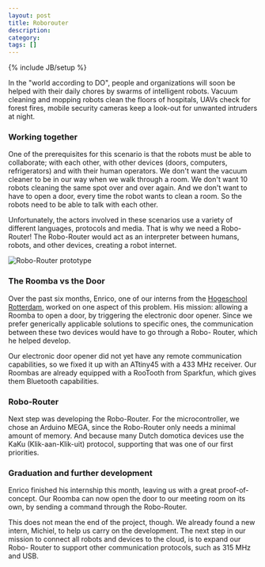```yaml
---
layout: post
title: Roborouter
description: 
category: 
tags: []
---
```

{% include JB/setup %}

In the "world according to DO", people and organizations will soon be helped
with their daily chores by swarms of intelligent robots. Vacuum cleaning and
mopping robots clean the floors of hospitals, UAVs check for forest fires,
mobile security cameras keep a look-out for unwanted intruders at night.

###  Working together

One of the prerequisites for this scenario is that the robots must be able to
collaborate; with each other, with other devices (doors, computers,
refrigerators) and with their human operators. We don't want the vacuum
cleaner to be in our way when we walk through a room. We don't want 10 robots
cleaning the same spot over and over again. And we don't want to have to open
a door, every time the robot wants to clean a room. So the robots need to be
able to talk with each other.

Unfortunately, the actors involved in these scenarios use a variety of
different languages, protocols and media. That is why we need a Robo-Router!
The Robo-Router would act as an interpreter between humans, robots, and other
devices, creating a robot internet.

![Robo-Router prototype](\[$dl-reference=/groups/10157/portlets/20/file-entries/39818/1.0.xml$\])

###  The Roomba vs the Door

Over the past six months, Enrico, one of our interns from the [Hogeschool Rotterdam](http://www.hogeschoolrotterdam.nl/opleidingen/technische-informatica/voltijd), worked on one aspect of this problem. His mission:
allowing a Roomba to open a door, by triggering the electronic door opener.
Since we prefer generically applicable solutions to specific ones, the
communication between these two devices would have to go through a Robo-
Router, which he helped develop.

Our electronic door opener did not yet have any remote communication
capabilities, so we  fixed it up with an ATtiny45 with a 433 MHz receiver. Our
Roombas are already equipped with a RooTooth from Sparkfun, which gives them
Bluetooth capabilities.

###  Robo-Router

Next step was developing the Robo-Router. For the microcontroller, we chose an
Arduino MEGA, since the Robo-Router only needs a minimal amount of memory. And
because many Dutch domotica devices use the KaKu (Klik-aan-Klik-uit) protocol,
supporting that was one of our first priorities.

###  Graduation and further development

Enrico finished his internship this month, leaving us with a great proof-of-
concept. Our Roomba can now open the door to our meeting room on its own, by
sending a command through the Robo-Router.

This does not mean the end of the project, though. We already found a new
intern, Michiel, to help us carry on the development. The next step in our
mission to connect all robots and devices to the cloud, is to expand our Robo-
Router to support other communication protocols, such as 315 MHz and USB.


